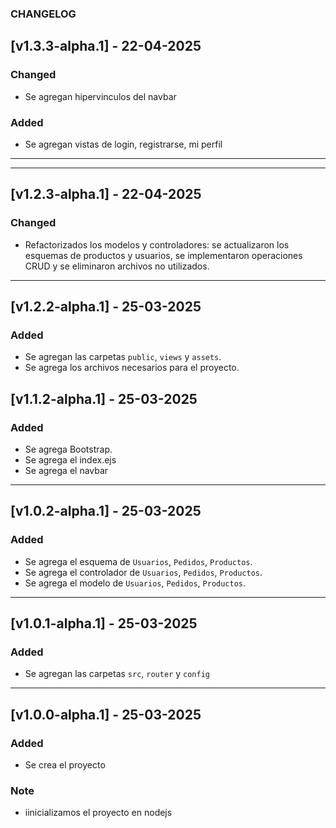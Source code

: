 ### CHANGELOG
## [v1.3.3-alpha.1] - 22-04-2025

### Changed

- Se agregan hipervinculos del navbar

### Added

- Se agregan vistas de login, registrarse, mi perfil

---


---

## [v1.2.3-alpha.1] - 22-04-2025

### Changed

- Refactorizados los modelos y controladores: se actualizaron los esquemas de productos y usuarios, se implementaron operaciones CRUD y se eliminaron archivos no utilizados.

---

## [v1.2.2-alpha.1] - 25-03-2025

### Added

- Se agregan las carpetas `public`, `views` y `assets`.
- Se agrega los archivos necesarios para el proyecto.

## [v1.1.2-alpha.1] - 25-03-2025

### Added

- Se agrega Bootstrap.
- Se agrega el index.ejs
- Se agrega el navbar

---

## [v1.0.2-alpha.1] - 25-03-2025

### Added

- Se agrega el esquema de `Usuarios`, `Pedidos`, `Productos`.
- Se agrega el controlador de `Usuarios`, `Pedidos`, `Productos`.
- Se agrega el modelo de `Usuarios`, `Pedidos`, `Productos`.

---

## [v1.0.1-alpha.1] - 25-03-2025

### Added

- Se agregan las carpetas `src`, `router` y `config`

---

## [v1.0.0-alpha.1] - 25-03-2025

### Added

- Se crea el proyecto

### Note

- iinicializamos el proyecto en nodejs

